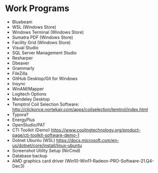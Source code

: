 # Work Programs

- Bluebeam
- WSL (Windows Store)
- Windows Terminal (Windows Store)
- Sumatra PDF (Windows Store)
- Facility Grid (Windows Store)
- Visual Studio
- SQL Server Management Studio
- Resharper
- Dbeaver
- Grammarly
- FileZilla
- GitHub Desktop/Git for Windows
- Insync
- WinAM/Mapper
- Logitech Options
- Mendeley Desktop
- Temptrol Coil Selection Software: <http://clickonce.nortekair.com/apps/coilselection/temtrol/index.html>
- Typora?
- EnergyPlus
- OpenStudio/PAT
- CTI Toolkit (Demo) <https://www.coolingtechnology.org/product-page/cti-toolkit-software-demo-1>
- Dotnet Ubuntu (WSL) <https://docs.microsoft.com/en-us/dotnet/core/install/linux-ubuntu>
- Screenshot Utility Setup (NirCmd)
- Database backup
- AMD graphics card driver (Win10-Win11-Radeon-PRO-Software-21.Q4-Dec3)

